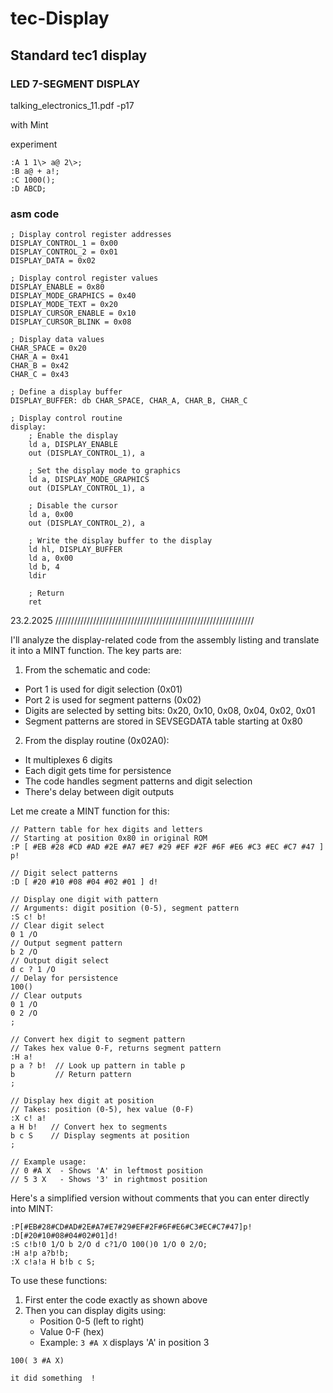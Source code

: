 # tec-Display


## Standard tec1 display
### LED 7-SEGMENT DISPLAY
talking_electronics_11.pdf -p17

with Mint

experiment
```
:A 1 1\> a@ 2\>;
:B a@ + a!;
:C 1000();
:D ABCD;

```
### asm code

```
; Display control register addresses
DISPLAY_CONTROL_1 = 0x00
DISPLAY_CONTROL_2 = 0x01
DISPLAY_DATA = 0x02

; Display control register values
DISPLAY_ENABLE = 0x80
DISPLAY_MODE_GRAPHICS = 0x40
DISPLAY_MODE_TEXT = 0x20
DISPLAY_CURSOR_ENABLE = 0x10
DISPLAY_CURSOR_BLINK = 0x08

; Display data values
CHAR_SPACE = 0x20
CHAR_A = 0x41
CHAR_B = 0x42
CHAR_C = 0x43

; Define a display buffer
DISPLAY_BUFFER: db CHAR_SPACE, CHAR_A, CHAR_B, CHAR_C

; Display control routine
display:
    ; Enable the display
    ld a, DISPLAY_ENABLE
    out (DISPLAY_CONTROL_1), a

    ; Set the display mode to graphics
    ld a, DISPLAY_MODE_GRAPHICS
    out (DISPLAY_CONTROL_1), a

    ; Disable the cursor
    ld a, 0x00
    out (DISPLAY_CONTROL_2), a

    ; Write the display buffer to the display
    ld hl, DISPLAY_BUFFER
    ld a, 0x00
    ld b, 4
    ldir

    ; Return
    ret
```


23.2.2025 ///////////////////////////////////////////////////////////////

I'll analyze the display-related code from the assembly listing and translate it into a MINT function. The key parts are:

1. From the schematic and code:
- Port 1 is used for digit selection (0x01)
- Port 2 is used for segment patterns (0x02)
- Digits are selected by setting bits: 0x20, 0x10, 0x08, 0x04, 0x02, 0x01
- Segment patterns are stored in SEVSEGDATA table starting at 0x80

2. From the display routine (0x02A0):
- It multiplexes 6 digits
- Each digit gets time for persistence 
- The code handles segment patterns and digit selection
- There's delay between digit outputs

Let me create a MINT function for this:

```
// Pattern table for hex digits and letters
// Starting at position 0x80 in original ROM
:P [ #EB #28 #CD #AD #2E #A7 #E7 #29 #EF #2F #6F #E6 #C3 #EC #C7 #47 ] p!

// Digit select patterns
:D [ #20 #10 #08 #04 #02 #01 ] d!

// Display one digit with pattern
// Arguments: digit position (0-5), segment pattern
:S c! b!
// Clear digit select
0 1 /O
// Output segment pattern 
b 2 /O
// Output digit select
d c ? 1 /O
// Delay for persistence
100()
// Clear outputs
0 1 /O
0 2 /O
;

// Convert hex digit to segment pattern
// Takes hex value 0-F, returns segment pattern
:H a!
p a ? b!  // Look up pattern in table p
b         // Return pattern
;

// Display hex digit at position
// Takes: position (0-5), hex value (0-F)
:X c! a!
a H b!   // Convert hex to segments
b c S    // Display segments at position
;

// Example usage:
// 0 #A X  - Shows 'A' in leftmost position
// 5 3 X   - Shows '3' in rightmost position
```

Here's a simplified version without comments that you can enter directly into MINT:

```
:P[#EB#28#CD#AD#2E#A7#E7#29#EF#2F#6F#E6#C3#EC#C7#47]p!
:D[#20#10#08#04#02#01]d!
:S c!b!0 1/O b 2/O d c?1/O 100()0 1/O 0 2/O;
:H a!p a?b!b;
:X c!a!a H b!b c S;
```

To use these functions:

1. First enter the code exactly as shown above
2. Then you can display digits using:
   - Position 0-5 (left to right)
   - Value 0-F (hex)
   - Example: `3 #A X` displays 'A' in position 3
```
100( 3 #A X)

it did something  !




